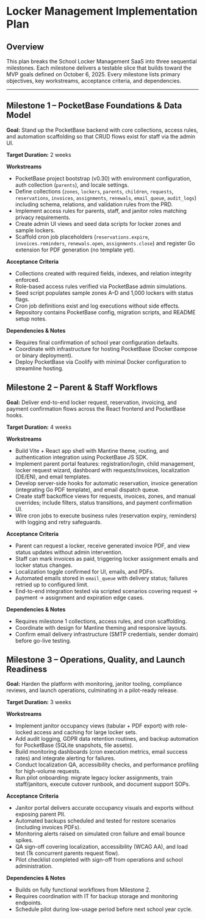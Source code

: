 # Locker Management Implementation Plan

## Overview
This plan breaks the School Locker Management SaaS into three sequential milestones. Each milestone delivers a testable slice that builds toward the MVP goals defined on October 6, 2025. Every milestone lists primary objectives, key workstreams, acceptance criteria, and dependencies.

---

## Milestone 1 – PocketBase Foundations & Data Model
**Goal:** Stand up the PocketBase backend with core collections, access rules, and automation scaffolding so that CRUD flows exist for staff via the admin UI.

**Target Duration:** 2 weeks

**Workstreams**
- PocketBase project bootstrap (v0.30) with environment configuration, auth collection (`parents`), and locale settings.
- Define collections (`zones`, `lockers`, `parents`, `children`, `requests`, `reservations`, `invoices`, `assignments`, `renewals`, `email_queue`, `audit_logs`) including schema, relations, and validation rules from the PRD.
- Implement access rules for parents, staff, and janitor roles matching privacy requirements.
- Create admin UI views and seed data scripts for locker zones and sample lockers.
- Scaffold cron job placeholders (`reservations.expire`, `invoices.reminders`, `renewals.open`, `assignments.close`) and register Go extension for PDF generation (no template yet).

**Acceptance Criteria**
- Collections created with required fields, indexes, and relation integrity enforced.
- Role-based access rules verified via PocketBase admin simulations.
- Seed script populates sample zones A–D and 1,000 lockers with status flags.
- Cron job definitions exist and log executions without side effects.
- Repository contains PocketBase config, migration scripts, and README setup notes.

**Dependencies & Notes**
- Requires final confirmation of school year configuration defaults.
- Coordinate with infrastructure for hosting PocketBase (Docker compose or binary deployment).
- Deploy PocketBase via Coolify with minimal Docker configuration to streamline hosting.

## Milestone 2 – Parent & Staff Workflows
**Goal:** Deliver end-to-end locker request, reservation, invoicing, and payment confirmation flows across the React frontend and PocketBase hooks.

**Target Duration:** 4 weeks

**Workstreams**
- Build Vite + React app shell with Mantine theme, routing, and authentication integration using PocketBase JS SDK.
- Implement parent portal features: registration/login, child management, locker request wizard, dashboard with requests/invoices, localization (DE/EN), and email templates.
- Develop server-side hooks for automatic reservation, invoice generation (integrating Go PDF template), and email dispatch queue.
- Create staff backoffice views for requests, invoices, zones, and manual overrides; include filters, status transitions, and payment confirmation UI.
- Wire cron jobs to execute business rules (reservation expiry, reminders) with logging and retry safeguards.

**Acceptance Criteria**
- Parent can request a locker, receive generated invoice PDF, and view status updates without admin intervention.
- Staff can mark invoices as paid, triggering locker assignment emails and locker status changes.
- Localization toggle confirmed for UI, emails, and PDFs.
- Automated emails stored in `email_queue` with delivery status; failures retried up to configured limit.
- End-to-end integration tested via scripted scenarios covering request → payment → assignment and expiration edge cases.

**Dependencies & Notes**
- Requires milestone 1 collections, access rules, and cron scaffolding.
- Coordinate with design for Mantine theming and responsive layouts.
- Confirm email delivery infrastructure (SMTP credentials, sender domain) before go-live testing.

## Milestone 3 – Operations, Quality, and Launch Readiness
**Goal:** Harden the platform with monitoring, janitor tooling, compliance reviews, and launch operations, culminating in a pilot-ready release.

**Target Duration:** 3 weeks

**Workstreams**
- Implement janitor occupancy views (tabular + PDF export) with role-locked access and caching for large locker sets.
- Add audit logging, GDPR data retention routines, and backup automation for PocketBase (SQLite snapshots, file assets).
- Build monitoring dashboards (cron execution metrics, email success rates) and integrate alerting for failures.
- Conduct localization QA, accessibility checks, and performance profiling for high-volume requests.
- Run pilot onboarding: migrate legacy locker assignments, train staff/janitors, execute cutover runbook, and document support SOPs.

**Acceptance Criteria**
- Janitor portal delivers accurate occupancy visuals and exports without exposing parent PII.
- Automated backups scheduled and tested for restore scenarios (including invoices PDFs).
- Monitoring alerts raised on simulated cron failure and email bounce spikes.
- QA sign-off covering localization, accessibility (WCAG AA), and load test (1k concurrent parents request flow).
- Pilot checklist completed with sign-off from operations and school administration.

**Dependencies & Notes**
- Builds on fully functional workflows from Milestone 2.
- Requires coordination with IT for backup storage and monitoring endpoints.
- Schedule pilot during low-usage period before next school year cycle.
